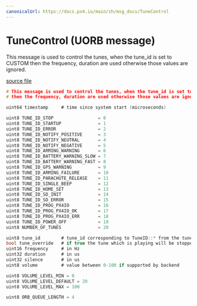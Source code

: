```yaml
---
canonicalUrl: https://docs.px4.io/main/zh/msg_docs/TuneControl
---
```


# TuneControl (UORB message)

This message is used to control the tunes, when the tune_id is set to CUSTOM then the frequency, duration are used otherwise those values are ignored.

[source file](https://github.com/PX4/PX4-Autopilot/blob/release/1.14/msg/TuneControl.msg)

```c
# This message is used to control the tunes, when the tune_id is set to CUSTOM
# then the frequency, duration are used otherwise those values are ignored.

uint64 timestamp     # time since system start (microseconds)

uint8 TUNE_ID_STOP                 = 0
uint8 TUNE_ID_STARTUP              = 1
uint8 TUNE_ID_ERROR                = 2
uint8 TUNE_ID_NOTIFY_POSITIVE      = 3
uint8 TUNE_ID_NOTIFY_NEUTRAL       = 4
uint8 TUNE_ID_NOTIFY_NEGATIVE      = 5
uint8 TUNE_ID_ARMING_WARNING       = 6
uint8 TUNE_ID_BATTERY_WARNING_SLOW = 7
uint8 TUNE_ID_BATTERY_WARNING_FAST = 8
uint8 TUNE_ID_GPS_WARNING          = 9
uint8 TUNE_ID_ARMING_FAILURE       = 10
uint8 TUNE_ID_PARACHUTE_RELEASE    = 11
uint8 TUNE_ID_SINGLE_BEEP          = 12
uint8 TUNE_ID_HOME_SET             = 13
uint8 TUNE_ID_SD_INIT              = 14
uint8 TUNE_ID_SD_ERROR             = 15
uint8 TUNE_ID_PROG_PX4IO           = 16
uint8 TUNE_ID_PROG_PX4IO_OK        = 17
uint8 TUNE_ID_PROG_PX4IO_ERR       = 18
uint8 TUNE_ID_POWER_OFF            = 19
uint8 NUMBER_OF_TUNES              = 20

uint8 tune_id        # tune_id corresponding to TuneID::* from the tune_defaults.h in the tunes library
bool tune_override   # if true the tune which is playing will be stopped and the new started
uint16 frequency     # in Hz
uint32 duration      # in us
uint32 silence       # in us
uint8 volume         # value between 0-100 if supported by backend

uint8 VOLUME_LEVEL_MIN = 0
uint8 VOLUME_LEVEL_DEFAULT = 20
uint8 VOLUME_LEVEL_MAX = 100

uint8 ORB_QUEUE_LENGTH = 4

```

